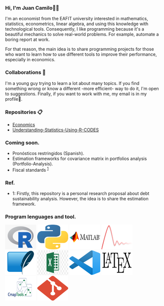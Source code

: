 ### Hi, I'm Juan Camilo👋:metal:
I'm an economist from the EAFIT university interested in mathematics, statistics, econometrics, linear algebra, and using this knowledge with technological tools. Consequently, I like programming because it's a beautiful mechanics to solve real-world problems. For example, automate a boring report at work.

For that reason, the main idea is to share programming projects for those who want to learn how to use different tools to improve their performance, especially in economics.

### Collaborations :date:
I'm a young guy trying to learn a lot about many topics. If you find something wrong or know a different -more efficient- way to do it, I'm open to suggestions. Finally, if you want to work with me, my email is in my profile:email:.

### Repositories :clipboard:
* [Economics](https://github.com/JuanCamiloOlaya/Economics)
* [Understanding-Statistics-Using-R-CODES](https://github.com/JuanCamiloOlaya/Understanding-Statistics-Using-R-CODES)

### Coming soon.
* Pronósticos restringidos (Spanish).
* Estimation frameworks for covariance matrix in portfolios analysis (Portfolio-Analysis).
* Fiscal standards <sup>[1](#myfootnote1)</sup>

### Ref.
* <a name="myfootnote1">1</a>: Firstly, this repository is a personal research proposal about debt sustainability analysis. However, the idea is to share the estimation framework. 

### Program lenguages and tool.
<img src="https://github.com/JuanCamiloOlaya/JuanCamiloOlaya/blob/main/Images/R.png" width="100" height="80">
<img src="https://github.com/JuanCamiloOlaya/JuanCamiloOlaya/blob/main/Images/python.png" width="100" height="80">
<img src="https://github.com/JuanCamiloOlaya/JuanCamiloOlaya/blob/main/Images/MATLAB.png" width="100" height="80">
<img src="https://github.com/JuanCamiloOlaya/JuanCamiloOlaya/blob/main/Images/dynare.png" width="100" height="80">
<img src="https://github.com/JuanCamiloOlaya/JuanCamiloOlaya/blob/main/Images/sqlite.png" width="100" height="80">
<img src="https://github.com/JuanCamiloOlaya/JuanCamiloOlaya/blob/main/Images/excel.png" width="100" height="80">
<img src="https://github.com/JuanCamiloOlaya/JuanCamiloOlaya/blob/main/Images/vsc.png" width="100" height="80">
<img src="https://github.com/JuanCamiloOlaya/JuanCamiloOlaya/blob/main/Images/LaTeX.png" width="100" height="80">
<img src="https://github.com/JuanCamiloOlaya/JuanCamiloOlaya/blob/main/Images/cmaptools.png" width="100" height="80">
<img src="https://github.com/JuanCamiloOlaya/JuanCamiloOlaya/blob/main/Images/git.png" width="100" height="80">

